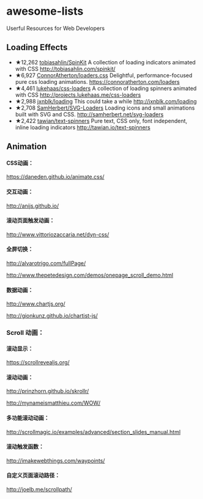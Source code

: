 # awesome-lists
Userful Resources for Web Developers

## Loading Effects
- ★12,262 [tobiasahlin/SpinKit](https://github.com/tobiasahlin/SpinKit) A collection of loading indicators animated with CSS http://tobiasahlin.com/spinkit/
- ★6,927 [ConnorAtherton/loaders.css](https://github.com/ConnorAtherton/loaders.css) Delightful, performance-focused pure css loading animations. https://connoratherton.com/loaders 
- ★4,461 [lukehaas/css-loaders](https://github.com/lukehaas/css-loaders) A collection of loading spinners animated with CSS http://projects.lukehaas.me/css-loaders
- ★2,988 [jxnblk/loading](https://github.com/jxnblk/loading) This could take a while http://jxnblk.com/loading
- ★2,708 [SamHerbert/SVG-Loaders](https://github.com/SamHerbert/SVG-Loaders) Loading icons and small animations built with SVG and CSS. http://samherbert.net/svg-loaders
- ★2,422 [tawian/text-spinners](https://github.com/tawian/text-spinners) Pure text, CSS only, font independent, inline loading indicators http://tawian.io/text-spinners

## Animation
#### CSS动画：
https://daneden.github.io/animate.css/

#### 交互动画：
http://anijs.github.io/

#### 滚动页面触发动画：
http://www.vittoriozaccaria.net/dyn-css/

#### 全屏切换：
http://alvarotrigo.com/fullPage/

http://www.thepetedesign.com/demos/onepage_scroll_demo.html

#### 数据动画：
http://www.chartjs.org/

http://gionkunz.github.io/chartist-js/

### Scroll 动画：

#### 滚动显示：
https://scrollrevealjs.org/                  

#### 滚动动画：
http://prinzhorn.github.io/skrollr/

http://mynameismatthieu.com/WOW/

#### 多功能滚动动画：
http://scrollmagic.io/examples/advanced/section_slides_manual.html

#### 滚动触发函数：
http://imakewebthings.com/waypoints/

#### 自定义页面滚动路径：
http://joelb.me/scrollpath/
